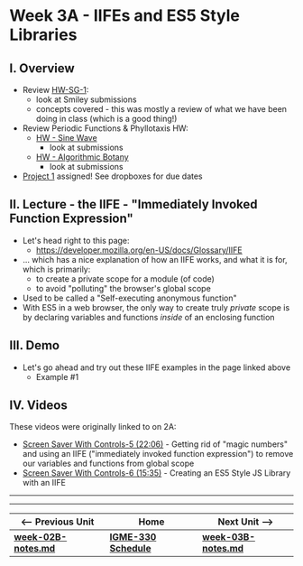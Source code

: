 # Week 3A - IIFEs and ES5 Style Libraries 


## I. Overview
- Review [HW-SG-1](https://github.com/tonethar/IGME-330-Master/blob/master/notes/HW-SG-1.md):
  - look at Smiley submissions
  - concepts covered - this was mostly a review of what we have been doing in class (which is a good thing!)
- Review Periodic Functions & Phyllotaxis HW:
  - [HW - Sine Wave](https://github.com/tonethar/IGME-330-Master/blob/master/notes/HW-sine-wave.md)
    - look at submissions
  - [HW - Algorithmic Botany](https://github.com/tonethar/IGME-330-Master/blob/master/notes/HW-algorithmic-botany.md) 
    - look at submissions
- [Project 1](../projects/project-1.md) assigned! See dropboxes for due dates

## II. Lecture - the IIFE - "Immediately Invoked Function Expression"


- Let's head right to this page:
  - https://developer.mozilla.org/en-US/docs/Glossary/IIFE
- ... which has a nice explanation of how an IIFE works, and what it is for, which is primarily:
  - to create a private scope for a module (of code)
  - to avoid "polluting" the browser's global scope
- Used to be called a "Self-executing anonymous function"
- With ES5 in a web browser, the only way to create truly *private* scope is by declaring variables and functions *inside* of an enclosing function


## III. Demo
- Let's go ahead and try out these IIFE examples in the page linked above
  - Example #1 



## IV. Videos

These videos were originally linked to on 2A:

- [Screen Saver With Controls-5 (22:06)](https://video.rit.edu/Watch/screen-saver-with-controls-5) - Getting rid of "magic numbers" and using an IIFE ("immediately invoked function expression") to remove our variables and functions from global scope
- [Screen Saver With Controls-6 (15:35)](https://video.rit.edu/Watch/screen-saver-with-controls-6) - Creating an ES5 Style JS Library with an IIFE




<hr><hr>

| <-- Previous Unit | Home | Next Unit -->
| --- | --- | --- 
| [**week-02B-notes.md**](week-02B-notes.md)     |  [**IGME-330 Schedule**](../schedule.md) | [**week-03B-notes.md**](week-03B-notes.md)
